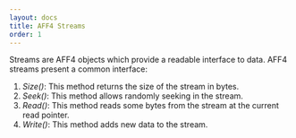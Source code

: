 ```yaml
---
layout: docs
title: AFF4 Streams
order: 1
---
```


Streams are AFF4 objects which provide a readable interface to data. AFF4
streams present a common interface:

1) *Size()*: This method returns the size of the stream in bytes.
2) *Seek()*: This method allows randomly seeking in the stream.
3) *Read()*: This method reads some bytes from the stream at the current read pointer.
4) *Write()*: This method adds new data to the stream.
